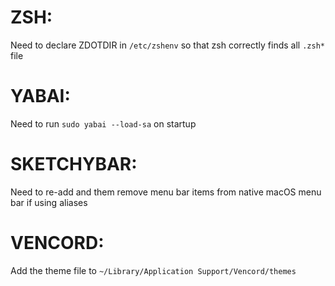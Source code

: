 ZSH:
=======================
Need to declare ZDOTDIR in `/etc/zshenv` so that zsh correctly finds all `.zsh*` file

YABAI:
=======================
Need to run `sudo yabai --load-sa` on startup

SKETCHYBAR:
=======================
Need to re-add and them remove menu bar items from native macOS menu bar if using aliases

VENCORD:
=======================
Add the theme file to `~/Library/Application Support/Vencord/themes`
